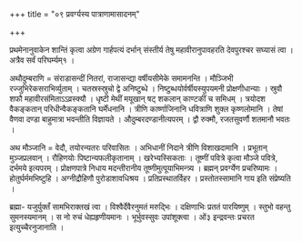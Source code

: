 +++
title = "०९ प्रवर्ग्यस्य पात्राणामासादनम्"

+++

प्रथमेनानुवाकेन शान्तिं कृत्वा अग्रेण गार्हपत्यं दर्भान् संस्तीर्य तेषु महावीरानुपावहरति देवपुरश्चर सघ्यासं त्वा । अत्रैव सर्वं परिघर्म्यम्१ ।

अथौदुम्बराणि = संराडासन्दीं नितरां, राजासन्द्या वर्षीयसीमेके समामनन्ति । मौञ्जिभी रज्जुभिरेकसराभिर्व्युताम् । चतस्रस्स्रुचो द्वे अनिष्टुब्धे । निष्टुब्धयोर्वर्षीयस्युपयमनी प्रोक्षणीधान्याः । स्रुवौ शफौ महावीरसंमिताऽऽव्रस्क्यौ । धृष्टी मेथीं मयूखान् षट् शकलान् काण्टकीं च समिधम् । त्रयोदश वैकङ्कतान् परिधीन्वैकङ्कतानि घर्मेंधनानि । त्रीणि कार्ष्णाजिनानि धवित्राणि शुक्ल कृष्णलोमानि । तेषां वैणवा दण्डा बाहुमात्रा भवन्तीति विज्ञायते । औदुम्बरदण्डानीत्यपरम् । द्वौ रुक्मौ, रजतसुवर्णौ शतमानौ भवतः ।

अथ मौञ्जानि = वेदौ, तयोरन्यतरः परिवासितः । अभिधानीं निदाने त्रीणि विशाखदामानि । प्रभूतान् मुञ्जप्रलवान् । रौहिणयोः पिष्टान्यफलीकृतानाम् । खरेभ्यस्सिकताः । तूष्णीं पवित्रे कृत्वा मौञ्जे पवित्रे, दर्भमये इत्यपरम् । प्रोक्षणपात्रे निधाय मदन्तीरानीय तूष्णीमुत्पूयाभिमन्त्र्य । ब्रह्मन् प्रवर्ग्येण प्रचरिष्यामः । होतुर्घर्ममभिष्टुहि । अग्नीद्रौहिणौ पुरोडाशावधिश्रय । प्रतिप्रस्थातर्विहर । प्रस्तोतस्सामानि गाय इति संप्रेष्यति ।

ब्रह्मा- यजुर्युक्तँ सामभिराक्तखं त्वा । विश्वैर्देवैरनुमतं मरुद्भिः । दक्षिणाभिः प्रततं पारयिष्णुम् । स्तुभो वहन्तु सुमनस्यमानम् । स नो रुचं धेह्यहृणीयमानः । भूर्भुवस्सुवः उपांशूक्त्वा । ओं३ इन्द्रवन्तः प्रचरत इत्युच्चैरनुजानाति ।
